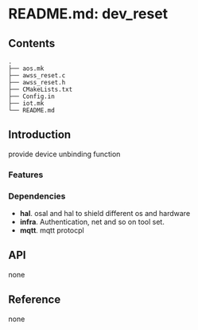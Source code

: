 # README.md: dev_reset

## Contents

```shell
.
├── aos.mk
├── awss_reset.c
├── awss_reset.h
├── CMakeLists.txt
├── Config.in
├── iot.mk
└── README.md
```

## Introduction
provide device unbinding function


### Features


### Dependencies
- **hal**. osal and hal to shield different os and hardware
- **infra**. Authentication, net and so on tool set.
- **mqtt**. mqtt protocpl

## API
none

## Reference
none



